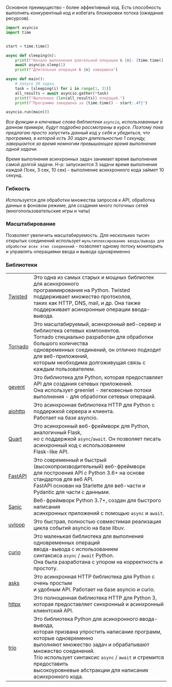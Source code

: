 Основное преимущество - более эффективный код. Есть способность выполнять конкурентный код и избегать блокировки потока (ожидание ресурсов).

```python
import asyncio
import time


start = time.time()

async def sleeping(n):
    print(f"Начало выполнения длительной операции № {n}: {time.time() - start:.4f}")
    await asyncio.sleep(1)
    print(f"Длительная операция № {n} завершена")

async def main():
    # Запуск 30 задач.
    task = [sleeping(i) for i in range(1, 31)]
    all_results = await asyncio.gather(*task)
    print(f"Выполнено {len(all_results)} операций.")
    print(f"Программа завершена за {time.time() - start:.4f}")

asyncio.run(main())
```
_Все функции и ключевые слова библиотеки `asyncio`, использованные в данном примере, будут подробно рассмотрены в курсе. Поэтому пока предлагаю просто запустить данный код у себя и убедиться, что программа, в которой есть 30 задач длительностью 1 секунду, завершается за время немногим превышающее время выполнения одной задачи._

Время выполнения асинхронных задач занимает время выполнения самой долгой задачи. 
Н-р:
запускаются 3 задачи время выполнения каждой (1сек, 3 сек, 10 сек) - выполнение асинхронного кода займет 10 секунд.

### Гибкость
Используется для обработки множества запросов к API, обработка данных в фоновом режиме, для создания много поточных сетей (многопользовательские игры и чаты)


### Масштабирование
Позволяет увеличить масштабируемость. Для нескольких тысяч открытых соединений использует `мультиплексирование ввода/вывода для обработки всех этих соединений` - позволяет одному потоку мониторить и управлять операциями ввода и вывода одновременно

### Библиотеки

|   |   |
|---|---|
|[Twisted](https://twisted.org/)|Это одна из самых старых и мощных библиотек для асинхронного  <br>программирования на Python. Twisted поддерживает множество протоколов,  <br>таких как HTTP, DNS, mail, и др. Она также поддерживает асинхронные операции ввода-вывода.|
|[Tornado](https://www.tornadoweb.org/en/stable/)|Это масштабируемый, асинхронный веб-сервер и библиотека сетевых компонентов.  <br>Tornado специально разработан для обработки большого количества  <br>одновременных соединений, он отлично подходит для веб-приложений,  <br>которым необходима долгоживущая связь с каждым пользователем.|
|[gevent](https://www.gevent.org/)|Это библиотека для Python, которая предоставляет API для создания сетевых приложений.  <br>Она использует greenlet - легковесные потоки выполнения - для обработки сетевых операций.|
|[aiohttp](https://docs.aiohttp.org/en/stable/)|Это асинхронная библиотека HTTP для Python с поддержкой сервера и клиента.  <br>Работает на базе asyncio.|
|[Quart](https://pypi.org/project/Quart/)|Это асинхронный веб-фреймворк для Python, аналогичный Flask,  <br>но с поддержкой `async`/`await`. Он позволяет писать асинхронный код с использованием  <br>Flask-like API.|
|[FastAPI](https://fastapi.tiangolo.com/ru/)|Это современный и быстрый (высокопроизводительный) веб-фреймворк  <br>для построения API с Python 3.6+ на основе стандартов для веб API.  <br>FastAPI основан на Starlette для веб-части и Pydantic для части с данными.|
|[Sanic](https://sanic.dev/en/)|Веб-фреймворк Python 3.7+, создан для быстрого написания  <br>асинхронных приложений с помощью `async` и `await`.|
|[uvloop](https://pypi.org/project/uvloop/0.4.12/)|Это быстрая, полностью совместимая реализация цикла событий asyncio на базе libuv.|
|[curio](https://github.com/dabeaz/curio)|Это маленькая библиотека для выполнения одновременных операций  <br>ввода-вывода с использованием синтаксиса `async` / `await` Python.  <br>Она была разработана с упором на корректность и простоту.|
|[asks](https://github.com/theelous3/asks)|Это асинхронная HTTP библиотека для Python с очень простым  <br>и удобным API. Работает на базе asyncio и curio.|
|[httpx](https://www.python-httpx.org/)|Это полноценная библиотека HTTP для Python 3,  <br>которая предоставляет синхронный и асинхронный клиентский API.|
|[trio](https://trio.readthedocs.io/en/stable/)|Это библиотека Python для асинхронного ввода-вывода,  <br>которая призвана упростить написание программ, которые одновременно  <br>выполняют множество задач и обрабатывают множество соединений.  <br>Trio использует синтаксис `async` / `await` и стремится предоставить  <br>высокоуровневые абстракции для написания асинхронного кода.|